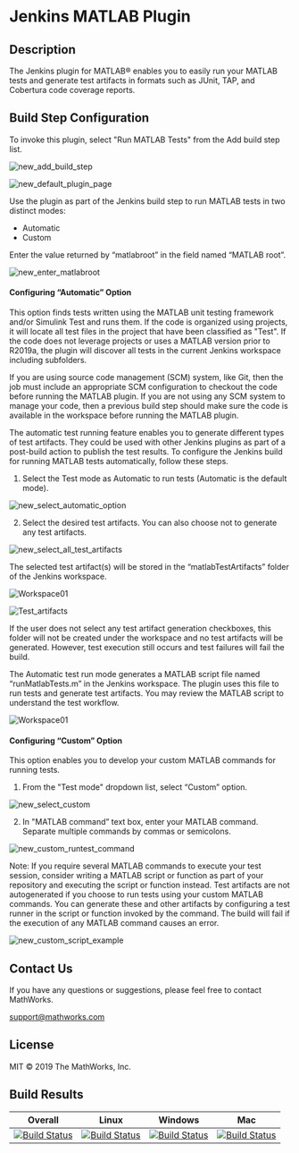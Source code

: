 # Jenkins MATLAB Plugin

## Description
The Jenkins plugin for MATLAB&reg; enables you to easily run your MATLAB tests and generate test artifacts in formats such as JUnit, TAP, and Cobertura code coverage reports. 
## Build Step Configuration
To invoke this plugin, select "Run MATLAB Tests" from the Add build step list.

  ![new_add_build_step](https://user-images.githubusercontent.com/47204011/55624172-be54a100-57c2-11e9-9596-52d3a60ee467.png)
  
  ![new_default_plugin_page](https://user-images.githubusercontent.com/47204011/55624213-dcba9c80-57c2-11e9-85e6-abb6ae03534e.png)

Use the plugin as part of the Jenkins build step to run MATLAB tests in two distinct modes:
* Automatic
* Custom

Enter the value returned by “matlabroot” in the field named “MATLAB root”.

  ![new_enter_matlabroot](https://user-images.githubusercontent.com/47204011/55624374-45097e00-57c3-11e9-96e1-5fa0fc966767.png)
  
#### Configuring “Automatic” Option
This option finds tests written using the MATLAB unit testing framework and/or Simulink Test and runs them. If the code is organized using projects, it will locate all test files in the project that have been classified as "Test". If the code does not leverage projects or uses a MATLAB version prior to R2019a, the plugin will discover all tests in the current Jenkins workspace including subfolders. 

If you are using source code management (SCM) system, like Git, then the job must include an appropriate SCM configuration to checkout the code before running the MATLAB plugin. If you are not using any SCM system to manage your code, then a previous build step should make sure the code is available in the workspace before running the MATLAB plugin.

The automatic test running feature enables you to generate different types of test artifacts. They could be used with other Jenkins plugins as part of a post-build action to publish the test results. To configure the Jenkins build for running MATLAB tests automatically, follow these steps.

1) Select the Test mode as Automatic to run tests (Automatic is the default mode).
  
  ![new_select_automatic_option](https://user-images.githubusercontent.com/47204011/55624469-a0d40700-57c3-11e9-8811-32892ccbe673.png)
  
2) Select the desired test artifacts. You can also choose not to generate any test artifacts.

  ![new_select_all_test_artifacts](https://user-images.githubusercontent.com/47204011/55624765-7f274f80-57c4-11e9-8a15-ebdef19ebd3d.png)

  The selected test artifact(s) will be stored in the “matlabTestArtifacts” folder of the Jenkins workspace.

  ![Workspace01](https://user-images.githubusercontent.com/47204011/55470859-1e621080-5626-11e9-98f2-044144272643.JPG)
  
  ![Test_artifacts](https://user-images.githubusercontent.com/47204011/55470863-21f59780-5626-11e9-9765-4d79a6fd4061.JPG)
  
  If the user does not select any test artifact generation checkboxes, this folder will not be created under the workspace and no test artifacts will be generated. However, test execution still occurs and test failures will fail the build. 

  The Automatic test run mode generates a MATLAB script file named “runMatlabTests.m” in the Jenkins workspace. The plugin uses this file to run tests and generate test artifacts. You may review the MATLAB script to understand the test workflow.

  ![Workspace01](https://user-images.githubusercontent.com/47204011/55470859-1e621080-5626-11e9-98f2-044144272643.JPG)


#### Configuring “Custom” Option
This option enables you to develop your custom MATLAB commands for running tests.

1) From the "Test mode" dropdown list, select “Custom” option.

  ![new_select_custom](https://user-images.githubusercontent.com/47204011/55624858-d0cfda00-57c4-11e9-8366-45edbc9ba83f.png)

2) In "MATLAB command” text box, enter your MATLAB command. Separate multiple commands by commas or semicolons.

  ![new_custom_runtest_command](https://user-images.githubusercontent.com/47204011/55624949-096fb380-57c5-11e9-8711-98baf91816c0.png)

  Note: If you require several MATLAB commands to execute your test session, consider writing a MATLAB script or function as part of your repository and executing the script or function instead. Test artifacts are not autogenerated if you choose to run tests using your custom MATLAB commands. You can generate these and other artifacts by configuring a test runner in the script or function invoked by the command. The build will fail if the execution of any MATLAB command causes an error.

  ![new_custom_script_example](https://user-images.githubusercontent.com/47204011/55625021-32904400-57c5-11e9-86b7-478b930796c0.png)


## Contact Us
If you have any questions or suggestions, please feel free to contact MathWorks.

support@mathworks.com

## License
MIT © 2019 The MathWorks, Inc.


## Build Results


| Overall  | Linux  | Windows  | Mac  |
|---|---|---|---|
| [![Build Status](https://dev.azure.com/iat-ci/jenkins-matlab-plugin/_apis/build/status/mathworks.jenkins-matlab-plugin?branchName=master)](https://dev.azure.com/iat-ci/jenkins-matlab-plugin/_build/latest?definitionId=6&branchName=master) |[![Build Status](https://dev.azure.com/iat-ci/jenkins-matlab-plugin/_apis/build/status/mathworks.jenkins-matlab-plugin?branchName=master&jobName=Job&configuration=linux)](https://dev.azure.com/iat-ci/jenkins-matlab-plugin/_build/latest?definitionId=6&branchName=master) |[![Build Status](https://dev.azure.com/iat-ci/jenkins-matlab-plugin/_apis/build/status/mathworks.jenkins-matlab-plugin?branchName=master&jobName=Job&configuration=windows)](https://dev.azure.com/iat-ci/jenkins-matlab-plugin/_build/latest?definitionId=6&branchName=master) |[![Build Status](https://dev.azure.com/iat-ci/jenkins-matlab-plugin/_apis/build/status/mathworks.jenkins-matlab-plugin?branchName=master&jobName=Job&configuration=mac)](https://dev.azure.com/iat-ci/jenkins-matlab-plugin/_build/latest?definitionId=6&branchName=master) |
